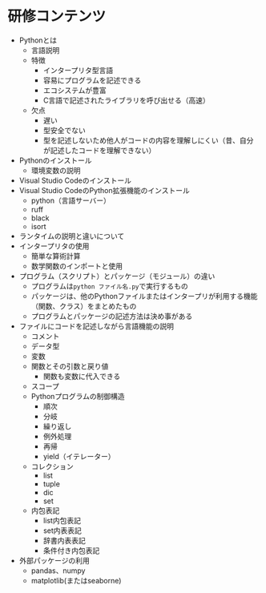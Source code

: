 # 研修コンテンツ

* Pythonとは
  * 言語説明
  * 特徴
    * インタープリタ型言語
    * 容易にプログラムを記述できる
    * エコシステムが豊富
    * C言語で記述されたライブラリを呼び出せる（高速）
  * 欠点
    * 遅い
    * 型安全でない
    * 型を記述しないため他人がコードの内容を理解しにくい（昔、自分が記述したコードを理解できない）
* Pythonのインストール
  * 環境変数の説明
* Visual Studio Codeのインストール
* Visual Studio CodeのPython拡張機能のインストール
  * python（言語サーバー）
  * ruff
  * black
  * isort
* ランタイムの説明と違いについて
* インタープリタの使用
  * 簡単な算術計算
  * 数学関数のインポートと使用
* プログラム（スクリプト）とパッケージ（モジュール）の違い
  * プログラムは`python ファイル名.py`で実行するもの
  * パッケージは、他のPythonファイルまたはインタープリが利用する機能（関数、クラス）をまとめたもの
  * プログラムとパッケージの記述方法は決め事がある
* ファイルにコードを記述しながら言語機能の説明
  * コメント
  * データ型
  * 変数
  * 関数とその引数と戻り値
    * 関数も変数に代入できる
  * スコープ
  * Pythonプログラムの制御構造
    * 順次
    * 分岐
    * 繰り返し
    * 例外処理
    * 再帰
    * yield（イテレーター）
  * コレクション
    * list
    * tuple
    * dic
    * set
  * 内包表記
    * list内包表記
    * set内表表記
    * 辞書内表表記
    * 条件付き内包表記
* 外部パッケージの利用
  * pandas、numpy
  * matplotlib(またはseaborne)
